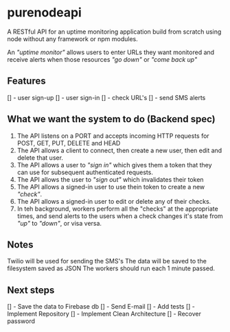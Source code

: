 # purenodeapi

A RESTful API for an uptime monitoring application build from scratch using node without any framework or npm modules.

An _"uptime monitor"_ allows users to enter URLs they want monitored and receive alerts when those resources _"go down"_ or _"come back up"_

## Features

[] - user sign-up
[] - user sign-in
[] - check URL's
[] - send SMS alerts

## What we want the system to do (Backend spec)

1. The API listens on a PORT and accepts incoming HTTP requests for POST, GET, PUT, DELETE and HEAD
2. The API allows a client to connect, then create a new user, then edit and delete that user.
3. The API allows a user to _"sign in"_ which gives them a token that they can use for subsequent authenticated requests.
4. The API allows the user to _"sign out"_ which invalidates their token
5. The API allows a signed-in user to use thein token to create a new _"check"_.
6. The API allows a signed-in user to edit or delete any of their checks.
7. In teh background, workers perform all the "checks" at the appropriate times, and send alerts to the users when a check changes it's state from _"up"_ to _"down"_, or visa versa.

## Notes

Twilio will be used for sending the SMS's
The data will be saved to the filesystem saved as JSON
The workers should run each 1 minute passed.

## Next steps

[] - Save the data to Firebase db
[] - Send E-mail
[] - Add tests
[] - Implement Repository
[] - Implement Clean Architecture
[] - Recover password
